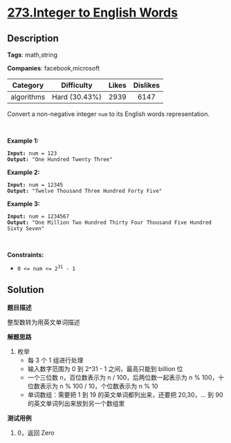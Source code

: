 # [273.Integer to English Words](https://leetcode.com/problems/integer-to-english-words/description/)

## Description

**Tags**: math,string

**Companies**: facebook,microsoft

|  Category  |  Difficulty   | Likes | Dislikes |
| :--------: | :-----------: | :---: | :------: |
| algorithms | Hard (30.43%) | 2939  |   6147   |

<p>Convert a non-negative integer <code>num</code> to its English words representation.</p>
<p>&nbsp;</p>
<p><strong class="example">Example 1:</strong></p>
<pre><code><strong>Input:</strong> num = 123
<strong>Output:</strong> &quot;One Hundred Twenty Three&quot;</code></pre>
<p><strong class="example">Example 2:</strong></p>
<pre><code><strong>Input:</strong> num = 12345
<strong>Output:</strong> &quot;Twelve Thousand Three Hundred Forty Five&quot;</code></pre>
<p><strong class="example">Example 3:</strong></p>
<pre><code><strong>Input:</strong> num = 1234567
<strong>Output:</strong> &quot;One Million Two Hundred Thirty Four Thousand Five Hundred Sixty Seven&quot;</code></pre>
<p>&nbsp;</p>
<p><strong>Constraints:</strong></p>
<ul>
  <li><code>0 &lt;= num &lt;= 2<sup>31</sup> - 1</code></li>
</ul>

## Solution

**题目描述**

整型数转为用英文单词描述

**解题思路**

1. 枚举
   - 每 3 个 1 组进行处理
   - 输入数字范围为 0 到 2^31 - 1 之间，最高只能到 billion 位
   - 一个三位数 n，百位数表示为 n / 100，后两位数一起表示为 n % 100，十位数表示为 n % 100 / 10，个位数表示为 n % 10
   - 单词数组：需要把 1 到 19 的英文单词都列出来，还要把 20,30，... 到 90 的英文单词列出来放到另一个数组里

**测试用例**

1. 0，返回 Zero

